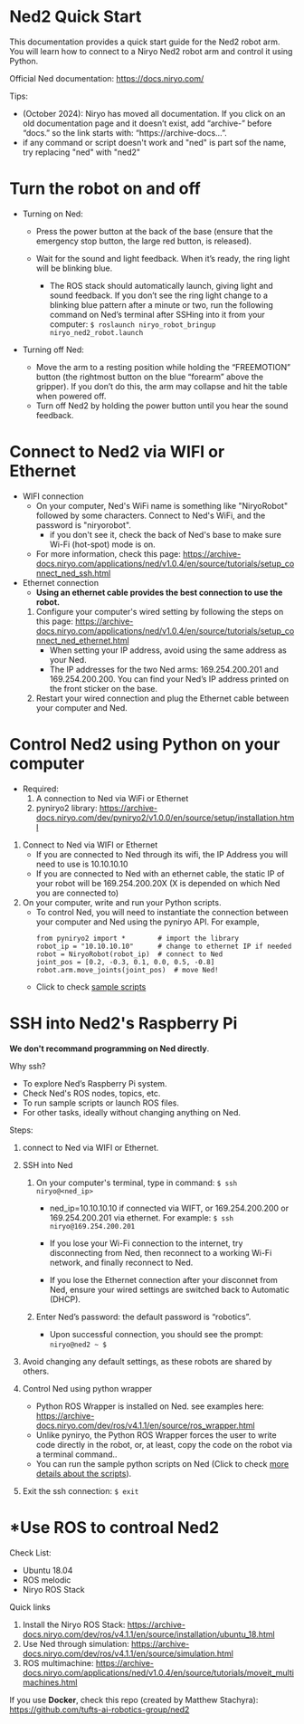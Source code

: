 # Ned2 Quick Start
This documentation provides a quick start guide for the Ned2 robot arm. You will learn how to connect to a Niryo Ned2 robot arm and control it using Python.

Official Ned documentation: https://docs.niryo.com/

Tips: 
- (October 2024): Niryo has moved all documentation. If you click on an old documentation page and it doesn’t exist, add “archive-” before “docs.” so the link starts with: “https://archive-docs…”. 
- if any command or script doesn't work and "ned" is part sof the name, try replacing "ned" with "ned2"

# Turn the robot on and off
- Turning on Ned: 
    - Press the power button at the back of the base (ensure that the emergency stop button, the large red button, is released).
    - Wait for the sound and light feedback. When it’s ready, the ring light will be blinking blue.
    
        * The ROS stack should automatically launch, giving light and sound feedback. If you don’t see the ring light change to a blinking blue pattern after a minute or two, run the following command on Ned’s terminal after SSHing into it from your computer: ```$ roslaunch niryo_robot_bringup niryo_ned2_robot.launch```

- Turning off Ned: 
    - Move the arm to a resting position while holding the “FREEMOTION” button (the rightmost button on the blue “forearm” above the gripper). If you don’t do this, the arm may collapse and hit the table when powered off.
    - Turn off Ned2 by holding the power button until you hear the sound feedback.

# Connect to Ned2 via WIFI or Ethernet
- WIFI connection
    - On your computer, Ned's WiFi name is something like "NiryoRobot" followed by some characters. Connect to Ned's WiFi, and the password is "niryorobot".
        - if you don't see it, check the back of Ned's base to make sure Wi-Fi (hot-spot) mode is on.
    - For more information, check this page: https://archive-docs.niryo.com/applications/ned/v1.0.4/en/source/tutorials/setup_connect_ned_ssh.html 
- Ethernet connection
    - **Using an ethernet cable provides the best connection to use the robot.**
    1. Configure your computer's wired setting by following the steps on this page: https://archive-docs.niryo.com/applications/ned/v1.0.4/en/source/tutorials/setup_connect_ned_ethernet.html
        - When setting your IP address, avoid using the same address as your Ned.
        - The IP addresses for the two Ned arms: 169.254.200.201 and 169.254.200.200. You can find your Ned’s IP address printed on the front sticker on the base.
    2. Restart your wired connection and plug the Ethernet cable between your computer and Ned.

# Control Ned2 using Python on your computer
- Required: 
    1. A connection to Ned via WiFi or Ethernet
    2. pyniryo2 library: https://archive-docs.niryo.com/dev/pyniryo2/v1.0.0/en/source/setup/installation.html

1. Connect to Ned via WIFI or Ethernet 
    - If you are connected to Ned through its wifi, the IP Address you will need to use is 10.10.10.10
    - If you are connected to Ned with an ethernet cable, the static IP of your robot will be 169.254.200.20X (X is depended on which Ned you are connected to)
2. On your computer, write and run your Python scripts.
    - To control Ned, you will need to instantiate the connection between your computer and Ned using the pyniryo API. For example,
        ```
        from pyniryo2 import *        # import the library
        robot_ip = "10.10.10.10"      # change to ethernet IP if needed
        robot = NiryoRobot(robot_ip)  # connect to Ned 
        joint_pos = [0.2, -0.3, 0.1, 0.0, 0.5, -0.8]
        robot.arm.move_joints(joint_pos)  # move Ned!
        ``` 
    - Click to check [sample scripts](URL#todo)

# SSH into Ned2's Raspberry Pi

**We don't recommand programming on Ned directly**.

Why ssh?
- To explore Ned’s Raspberry Pi system.
- Check Ned's ROS nodes, topics, etc. 
- To run sample scripts or launch ROS files.
- For other tasks, ideally without changing anything on Ned.
    
Steps:
1. connect to Ned via WIFI or Ethernet.
2. SSH into Ned
    1. On your computer's terminal, type in command: ```$ ssh niryo@<ned_ip>```
        - ned_ip=10.10.10.10 if connected via WIFT, or 169.254.200.200 or 169.254.200.201 via ethernet. For example: ```$ ssh niryo@169.254.200.201 ```
        
        - If you lose your Wi-Fi connection to the internet, try disconnecting from Ned, then reconnect to a working Wi-Fi network, and finally reconnect to Ned.
        - If you lose the Ethernet connection after your disconnet from Ned, ensure your wired settings are switched back to Automatic (DHCP).

    2. Enter Ned’s password: the default password is “robotics”.
        - Upon successful connection, you should see the prompt: ```niryo@ned2 ~ $```
    
3. Avoid changing any default settings, as these robots are shared by others.

4. Control Ned using python wrapper
    - Python ROS Wrapper is installed on Ned. see examples here: https://archive-docs.niryo.com/dev/ros/v4.1.1/en/source/ros_wrapper.html
    - Unlike pyniryo, the Python ROS Wrapper forces the user to write code directly in the robot, or, at least, copy the code on the robot via a terminal command..
    - You can run the sample python scripts on Ned (Click to check [more details about the scripts](URL#todo)). 

5. Exit the ssh connection: ```$ exit```



# *Use ROS to controal Ned2
Check List:
- Ubuntu 18.04
- ROS melodic
- Niryo ROS Stack 

Quick links
1. Install the Niryo ROS Stack: https://archive-docs.niryo.com/dev/ros/v4.1.1/en/source/installation/ubuntu_18.html
2. Use Ned through simulation: https://archive-docs.niryo.com/dev/ros/v4.1.1/en/source/simulation.html
3. ROS multimachine: https://archive-docs.niryo.com/applications/ned/v1.0.4/en/source/tutorials/moveit_multimachines.html

If you use **Docker**, check this repo (created by Matthew Stachyra): https://github.com/tufts-ai-robotics-group/ned2